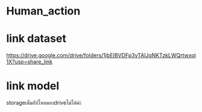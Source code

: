 # Human_action
# link dataset
https://drive.google.com/drive/folders/1jbEIBVDFp3vTAlJqNKTzkLWQrtwxqi1X?usp=share_link
# link model
storageเต็มอัปโหลดลงdriveไม่ได้ค่ะ
